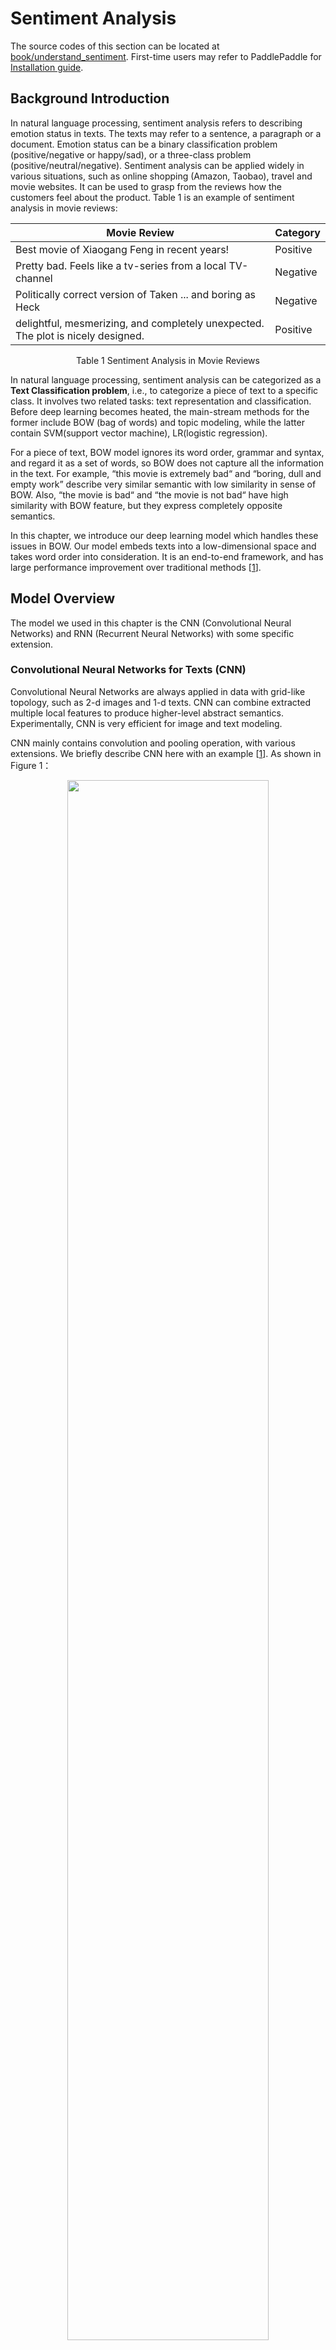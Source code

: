 # Sentiment Analysis

The source codes of this section can be located at [book/understand_sentiment](https://github.com/PaddlePaddle/book/tree/develop/understand_sentiment). First-time users may refer to PaddlePaddle for [Installation guide](http://www.paddlepaddle.org/doc_cn/build_and_install/index.html).

## Background Introduction
In natural language processing, sentiment analysis refers to describing emotion status in texts. The texts may refer to a sentence, a paragraph or a document. Emotion status can be a binary classification problem (positive/negative or happy/sad), or a three-class problem (positive/neutral/negative). Sentiment analysis can be applied widely in various situations, such as online shopping (Amazon, Taobao), travel and movie websites. It can be used to grasp from the reviews how the customers feel about the product. Table 1 is an example of sentiment analysis in movie reviews:

| Movie Review       | Category  |
| --------     | -----  |
| Best movie of Xiaogang Feng in recent years!| Positive |
| Pretty bad. Feels like a tv-series from a local TV-channel     | Negative |
| Politically correct version of Taken ... and boring as Heck| Negative|
|delightful, mesmerizing, and completely unexpected. The plot is nicely designed.|Positive|

<p align="center">Table 1 Sentiment Analysis in Movie Reviews</p>

In natural language processing, sentiment analysis can be categorized as a **Text Classification problem**, i.e., to categorize a piece of text to a specific class. It involves two related tasks: text representation and classification. Before deep learning becomes heated, the main-stream methods for the former include BOW (bag of words) and topic modeling, while the latter contain SVM(support vector machine), LR(logistic regression).

For a piece of text, BOW model ignores its word order, grammar and syntax, and regard it as a set of words, so BOW does not capture all the information in the text. For example, “this movie is extremely bad“ and “boring, dull and empty work” describe very similar semantic with low similarity in sense of BOW. Also, “the movie is bad“ and “the movie is not bad“ have high similarity with BOW feature, but they express completely opposite semantics.


In this chapter, we introduce our deep learning model which handles these issues in BOW. Our model embeds texts into a low-dimensional space and takes word order into consideration. It is an end-to-end framework, and has large performance improvement over traditional methods \[[1](#Reference)\].

## Model Overview
The model we used in this chapter is the CNN (Convolutional Neural Networks) and RNN (Recurrent Neural Networks) with some specific extension. 


### Convolutional Neural Networks for Texts (CNN)
Convolutional Neural Networks are always applied in data with grid-like topology, such as 2-d images and 1-d texts. CNN can combine extracted multiple local features to produce higher-level abstract semantics. Experimentally, CNN is very efficient for image and text modeling.

CNN mainly contains convolution and pooling operation, with various extensions. We briefly describe CNN here with an example \[[1](#Refernce)\]. As shown in Figure 1：


<p align="center">
<img src="image/text_cnn.png" width = "80%" align="center"/><br/>
Figure 1. CNN for text modeling. 
将一句话表示为矩阵 -> represent a sentence as a $n\times k$ matrix; 使用不同大小的卷积层 -> apply convolution of different kernel sizes; 时间维最大池化 -> max-pooling across temporal channel; 全连接层 -> fully-connected layer.
</p>
Assuming the length of the sentence is $n$, where the $i$-th word has embedding as $x_i\in\mathbb{R}^k$，where $k$ is the embedding dimensionality. 

First, we concatenate the words together: we piece every $h$ words as a window of length $h$: $x_{i:i+h-1}$. It refers to $x_{i},x_{i+1},\ldots,x_{i+h-1}$, where $i$ is the first word in the window, ranging from $1$ to $n-h+1$: $x_{i:i+h-1}\in\mathbb{R}^{hk}$.

Next, we apply the convolution operation: we apply the kernel $w\in\mathbb{R}^{hk}$ in each window, extracting features $c_i=f(w\cdot x_{i:i+h-1}+b)$，
where $b\in\mathbb{R}$ is the bias and $f$ is a non-linear activation function such as $sigmoid$. Applying CNN on every window ${x_{1:h},x_{2:h+1},\ldots,x_{n-h+1:n}}$ produces a feature map as:

$$c=[c_1,c_2,\ldots,c_{n-h+1}], c \in \mathbb{R}^{n-h+1}$$

Next, we apply max pooling over time to represent the whole sentence $\hat c$, which is the maximum element across the feature map:

$$\hat c=max(c)$$

In real applications, we will apply multiple CNN kernels on the sentences. It can be implemented efficiently by concatenating the kernels together as a matrix. Also, we can use CNN kernels with different kernel size (as shown in Figure 1 in different colors).

Finally, the CNN features are concatenated together to produce a fixed-length representation, which can be combined with a softmax for sentiment analysis problem.

For short texts, above CNN model can achieve high accuracy \[[1](#Reference)\]. If we want to extract more abstract representation, we may apply a deeper CNN model \[[2](#Reference),[3](#Reference)\].

### Recurrent Neural Network（RNN）
RNN is an effective model for sequential data. Theoretical, the  computational ability of RNN is Turing-complete \[[4](#Reference)\]. NLP is a classical sequential data, and RNN (especially its variant LSTM\[[5](#Reference)\]) achieves State-of-the-Art performance on various tasks in NLP, such as language modeling, syntax parsing, POS-tagging, image captioning, dialog, machine translation and so forth.

<p align="center">
<img src="image/rnn.png" width = "60%" align="center"/><br/>
Figure 2. An illustration of an unrolled RNN across “time”. 
</p>
As shown in Figure 2, we unroll an RNN: at $t$-th time step, the network takes the $t$-th input vector and the latent state from last time-step $h_{t-1}$ as inputs and compute the latent state of current step. The whole process is repeated until all inputs are consumed. If we regard the RNN as a function $f$, it can be formulated as:

$$h_t=f(x_t,h_{t-1})=\sigma(W_{xh}x_t+W_{hh}h_{h-1}+b_h)$$

where $W_{xh}$ is the weight matrix from input to latent; $W_{hh}$ is the latent-to-latent matrix; $b_h$ is the latent bias and $\sigma$ refers to the $sigmoid$function.

In NLP, words are first represented as a one-hot vector and then mapped to an embedding. The embedded feature goes through an RNN as input $x_t$ at every time step. Moreover, we can add other layers on top of RNN. e.g., a deep or stacked RNN. Also, the last latent state can be used as a feature for sentence classification.

### Long-Short Term Memory
For data of long sequence, training RNN sometimes has gradient vanishing and explosion problem \[[6](#)\]. To solve this problem Hochreiter S, Schmidhuber J. (1997) proposed the LSTM(long short term memory\[[5](#Refernce)\]).  

Compared with simple RNN, the structrue of LSTM has included memory cell $c$, input gate $i$, forget gate $f$ and output gate $o$. These gates and memory cells largely improves the ability of handling long sequences. We can formulate LSTM-RNN as a function $F$ as：

$$ h_t=F(x_t,h_{t-1})$$

$F$ contains following formulations\[[7](#Reference)\]：
\begin{align}
i_t & = \sigma(W_{xi}x_t+W_{hi}h_{h-1}+W_{ci}c_{t-1}+b_i)\\\\
f_t & = \sigma(W_{xf}x_t+W_{hf}h_{h-1}+W_{cf}c_{t-1}+b_f)\\\\
c_t & = f_t\odot c_{t-1}+i_t\odot tanh(W_{xc}x_t+W_{hc}h_{h-1}+b_c)\\\\
o_t & = \sigma(W_{xo}x_t+W_{ho}h_{h-1}+W_{co}c_{t}+b_o)\\\\
h_t & = o_t\odot tanh(c_t)\\\\
\end{align}

In the equation，$i_t, f_t, c_t, o_t$ stand for input gate, forget gate, memory cell and output gate separately; $W$ and $b$ are model parameters. The $tanh$ is a hyperbolic tangent， and $\odot$ denotes an element-wise product operation. Input gate controls the magnitude of new input into the memory cell $c$; forget gate controls memory propagated from the last time step; output gate controls output magnitude. The three gates are computed similarly with different parameters, and they influence memory cell $c$ separately, as shown in Figure 3:
<p align="center">
<img src="image/lstm.png" width = "65%" align="center"/><br/>
Figure 3. LSTM at time step $t$ [7]. 输入门 -> input gate, 记忆单元 -> memory cell, 遗忘门 -> forget gate, 输出门 -> output gate.
</p>
LSTM enhances the ability of considering long-term reliance, with the help of memory cell and gate. Similar structures are also proposed in Gated Recurrent Unit (GRU)\[[8](Reference)\] with simpler design. **The structures are still similar to RNN, though with some modifications (As shown in Figure 2), i.e., latent status depends on input as well as the latent status of last time-step, and the process goes on recurrently until all input are consumed:**

$$ h_t=Recrurent(x_t,h_{t-1})$$
where $Recrurent$ is a simple RNN, GRU or LSTM.

### Stacked Bidirectional LSTM
For vanilla LSTM, $h_t$ contains input information from previous time-step $1..t-1$ context. We can also apply an RNN with reverse-direction to take successive context $t+1…n$ into consideration. Combining constructing deep RNN (deeper RNN can contain more abstract and higher level semantic), we can design structures with deep stacked bidirectional LSTM to model sequential data\[[9](#Reference)\].

As shown in Figure 4 (3-layer RNN), odd/even layers are forward/reverse LSTM. Higher layers of LSTM take lower-layers LSTM as input, and the top-layer LSTM produces a fixed length vector by max-pooling (this representation considers contexts from previous and successive words for higher-level abstractions). Finally, we concatenate the output to a softmax layer for classification.

<p align="center">
<img src="image/stacked_lstm.jpg" width=450><br/>
Figure 4. Stacked Bidirectional LSTM for NLP modeling. 词向量映射 -> word embedding mapping; 全连接层 -> fully-connected layer; 反向LSTM -> reverse-directional LSTM; 池化层 -> pooling layer.
</p>

## Data Preparation
### Data introduction and Download
We taks the [IMDB sentiment analysis dataset](http://ai.stanford.edu/%7Eamaas/data/sentiment/) as an example. IMDB dataset contains training and testing set, with 25000 movie reviews. With a 1-10 score, negative reviews are those with score<=4, while positives are those with score>=7. You may use following scripts to download the IMDB dataset and [Moses](http://www.statmt.org/moses/) toolbox:


```bash
./data/get_imdb.sh
```
If successful, you should see the directory ```data``` with following files:

```
aclImdb  get_imdb.sh  imdb  mosesdecoder-master
```

* aclImdb: original data downloaded from the website;
* imdb: containing only training and testing data
* mosesdecoder-master: Moses tool

### Data Preprocessing
We use the script `preprocess.py` to preprocess the data. It will call `tokenizer.perl` in the Moses toolbox to split words and punctuations, randomly shuffle training set and construct the dictionary. Notice: we only use labeled training and testing set. Executing following commands will preprocess the data:

```
data_dir="./data/imdb"
python preprocess.py -i $data_dir
```

If it runs successfully, `./data/pre-imdb` will contain:

```
dict.txt  labels.list  test.list  test_part_000  train.list  train_part_000
```

* test\_part\_000 和 train\_part\_000: all labeled training and testing set, and the training set is shuffled. 
* train.list and test.list: training and testing file-list (containing list of file names).
* dict.txt: dictionary generated from training set.
* labels.list: class label, 0 stands for negative while 1 for positive.

### Data Provider for PaddlePaddle
PaddlePaddle can read Python-style script for configuration. The following `dataprovider.py` provides a detailed example, consisting of two parts:

* hook: define text information and class Id. Texts are defined as `integer_value_sequence` while class Ids are defined as `integer_value`.
* process: read line by line for ID and text information split by `’\t\t’`, and yield the data as a generator.

```python
from paddle.trainer.PyDataProvider2 import *

def hook(settings, dictionary, **kwargs):
settings.word_dict = dictionary
settings.input_types = {
'word':  integer_value_sequence(len(settings.word_dict)),
'label': integer_value(2)
}
settings.logger.info('dict len : %d' % (len(settings.word_dict)))

@provider(init_hook=hook)
def process(settings, file_name):
with open(file_name, 'r') as fdata:
for line_count, line in enumerate(fdata):
label, comment = line.strip().split('\t\t')
label = int(label)
words = comment.split()
word_slot = [
settings.word_dict[w] for w in words if w in settings.word_dict
]
yield {
'word': word_slot,
'label': label
}
```

## Model Setup
`trainer_config.py` is an example of a setup file.
### Data Definition
```python
from os.path import join as join_path
from paddle.trainer_config_helpers import *
# if it is “test” mode
is_test = get_config_arg('is_test', bool, False)
# if it is “predict” mode
is_predict = get_config_arg('is_predict', bool, False)

# Data path
data_dir = "./data/pre-imdb"
# File names
train_list = "train.list"
test_list = "test.list"
dict_file = "dict.txt"

# Dictionary size
dict_dim = len(open(join_path(data_dir, "dict.txt")).readlines())
# class number
class_dim = len(open(join_path(data_dir, 'labels.list')).readlines())

if not is_predict:
train_list = join_path(data_dir, train_list)
test_list = join_path(data_dir, test_list)
dict_file = join_path(data_dir, dict_file)
train_list = train_list if not is_test else None
# construct the dictionary
word_dict = dict()
with open(dict_file, 'r') as f:
for i, line in enumerate(open(dict_file, 'r')):
word_dict[line.split('\t')[0]] = i
# Call the function “define_py_data_sources2” in the file dataprovider.py to extract features
define_py_data_sources2(
train_list,
test_list,
module="dataprovider",
obj="process",  # function to generate data
args={'dictionary': word_dict}) # extra parameters, here refers to dictionary
```

### Algorithm Setup

```python
settings(
batch_size=128,
learning_rate=2e-3,
learning_method=AdamOptimizer(),
regularization=L2Regularization(8e-4),
gradient_clipping_threshold=25)
```

* Batch size set as 128;
* Set global learning rate;
* Apply ADAM algorithm for optimization;
* Set up L2 regularization;
* Set up gradient clipping threshold;

### Model Structure
We use PaddlePaddle to implement two classification algorithms, based on above mentioned model [Text-CNN](#Text-CNN（CNN）)和[Stacked-bidirectional LSTM](#Stacked-bidirectional LSTM（Stacked Bidirectional LSTM）)。
#### Implementation of Text CNN 
```python
def convolution_net(input_dim,
class_dim=2,
emb_dim=128,
hid_dim=128,
is_predict=False):
# network input: id denotes word order, dictionary size as input_dim
data = data_layer("word", input_dim)
# Embed one-hot id to embedding subspace
emb = embedding_layer(input=data, size=emb_dim)
# Convolution and max-pooling operation, convolution kernel size set as 3
conv_3 = sequence_conv_pool(input=emb, context_len=3, hidden_size=hid_dim)
# Convolution and max-pooling, convolution kernel size set as 4
conv_4 = sequence_conv_pool(input=emb, context_len=4, hidden_size=hid_dim)
# Concatenate conv_3 and conv_4 as input for softmax classification, class number as class_dim
output = fc_layer(
input=[conv_3, conv_4], size=class_dim, act=SoftmaxActivation())

if not is_predict:
lbl = data_layer("label", 1)    #network input: class label
outputs(classification_cost(input=output, label=lbl))
else:
outputs(output)
```

In our implementation, we can use just a single layer [`sequence_conv_pool`](https://github.com/PaddlePaddle/Paddle/blob/develop/python/paddle/trainer_config_helpers/networks.py) to do convolution and pooling operation, convolution kernel size set as hidden_size parameters.

#### Implementation of Stacked bidirectional LSTM

```python
def stacked_lstm_net(input_dim,
class_dim=2,
emb_dim=128,
hid_dim=512,
stacked_num=3,
is_predict=False):

# layer number of LSTM “stacked_num” is an odd number to confirm the top-layer LSTM is forward
assert stacked_num % 2 == 1
# network attributes setup
layer_attr = ExtraLayerAttribute(drop_rate=0.5)
# parameter attributes setup
fc_para_attr = ParameterAttribute(learning_rate=1e-3)
lstm_para_attr = ParameterAttribute(initial_std=0., learning_rate=1.)
para_attr = [fc_para_attr, lstm_para_attr]
bias_attr = ParameterAttribute(initial_std=0., l2_rate=0.)
# Activation functions
relu = ReluActivation()
linear = LinearActivation()


# Network input: id as word order, dictionary size is set as input_dim
data = data_layer("word", input_dim)
# Mapping id from word to the embedding subspace
emb = embedding_layer(input=data, size=emb_dim)

fc1 = fc_layer(input=emb, size=hid_dim, act=linear, bias_attr=bias_attr)
# LSTM-based RNN
lstm1 = lstmemory(
input=fc1, act=relu, bias_attr=bias_attr, layer_attr=layer_attr)

# Construct stacked bidirectional LSTM with fc_layer and lstmemory with layer depth as stacked_num:
inputs = [fc1, lstm1]
for i in range(2, stacked_num + 1):
fc = fc_layer(
input=inputs,
size=hid_dim,
act=linear,
param_attr=para_attr,
bias_attr=bias_attr)
lstm = lstmemory(
input=fc,
# Odd number-th layer: forward, Even number-th reverse.
reverse=(i % 2) == 0,
act=relu,
bias_attr=bias_attr,
layer_attr=layer_attr)
inputs = [fc, lstm]

# Apply max-pooling along the temporal dimension on the last fc_layer to produce a fixed length vector
fc_last = pooling_layer(input=inputs[0], pooling_type=MaxPooling())
# Apply max-pooling along tempoeral dim of lstmemory to obtain fixed length feature vector
lstm_last = pooling_layer(input=inputs[1], pooling_type=MaxPooling())
# concatenate fc_last and lstm_last as input for a softmax classification layer, with class number equals class_dim
output = fc_layer(
input=[fc_last, lstm_last],
size=class_dim,
act=SoftmaxActivation(),
bias_attr=bias_attr,
param_attr=para_attr)

if is_predict:
outputs(output)
else:
outputs(classification_cost(input=output, label=data_layer('label', 1)))
```

Our model defined in `trainer_config.py` uses the `stacked_lstm_net` structure as default. If you want to use `convolution_net`, you can comment related lines.
```python
stacked_lstm_net(
dict_dim, class_dim=class_dim, stacked_num=3, is_predict=is_predict)
# convolution_net(dict_dim, class_dim=class_dim, is_predict=is_predict)
```

## Model Training
Use `train.sh` script to run local training:

```
./train.sh
```

train.sh is as following:

```bash
paddle train --config=trainer_config.py \
--save_dir=./model_output \
--job=train \
--use_gpu=false \
--trainer_count=4 \
--num_passes=10 \
--log_period=20 \
--dot_period=20 \
--show_parameter_stats_period=100 \
--test_all_data_in_one_period=1 \
2>&1 | tee 'train.log'
```

* \--config=trainer_config.py: set up model configuration.
* \--save\_dir=./model_output: set up output folder to save model parameters.
* \--job=train: set job mode as training.
* \--use\_gpu=false: Use CPU for training. If you have installed GPU-version PaddlePaddle and want to try GPU training, you may set this term as true.
* \--trainer\_count=4: setup thread number (or GPU numer）.
* \--num\_passes=15: Setup pass. In PaddlePaddle, a pass means a training epoch over all samples.
* \--log\_period=20: print log every 20 batches.
* \--show\_parameter\_stats\_period=100: Print statistics to screen every 100 batch.
* \--test\_all_data\_in\_one\_period=1: Predict all testing data every time.

If it is running sussefully, the output log will be saved at `train.log`, model parameters will be saved at the directory `model_output/`. Output log will be as following:

```
Batch=20 samples=2560 AvgCost=0.681644 CurrentCost=0.681644 Eval: classification_error_evaluator=0.36875  CurrentEval: classification_error_evaluator=0.36875
...
Pass=0 Batch=196 samples=25000 AvgCost=0.418964 Eval: classification_error_evaluator=0.1922
Test samples=24999 cost=0.39297 Eval: classification_error_evaluator=0.149406
```

* Batch=xx: Already |xx| Batch trained.
* samples=xx: xx samples have been processed during training.
* AvgCost=xx: Average loss from 0-th batch to the current batch.
* CurrentCost=xx: loss of the latest |log_period|-th batch;
* Eval: classification\_error\_evaluator=xx: Average accuracy from 0-th batch to current batch;
* CurrentEval: classification\_error\_evaluator: latest |log_period| batches of classification error;
* Pass=0: Running over all data in the training set is called as a Pass. Pass “0” denotes the first round.


## Application models
### Testing

Testing refers to use trained model to evaluate labeled dataset.

```
./test.sh
```

Scripts for testing `test.sh` is as following, where the function `get_best_pass` ranks classification accuracy to obtain the best model:

```bash
function get_best_pass() {
cat $1  | grep -Pzo 'Test .*\n.*pass-.*' | \
sed  -r 'N;s/Test.* error=([0-9]+\.[0-9]+).*\n.*pass-([0-9]+)/\1 \2/g' | \
sort | head -n 1
}

log=train.log
LOG=`get_best_pass $log`
LOG=(${LOG})
evaluate_pass="model_output/pass-${LOG[1]}"

echo 'evaluating from pass '$evaluate_pass

model_list=./model.list
touch $model_list | echo $evaluate_pass > $model_list
net_conf=trainer_config.py
paddle train --config=$net_conf \
--model_list=$model_list \
--job=test \
--use_gpu=false \
--trainer_count=4 \
--config_args=is_test=1 \
2>&1 | tee 'test.log'
```

Different from training, testing requires denoting `--job = test` and model path `--model_list = $model_list`. If successful, log will be saved at `test.log`. In our test, the best model is `model_output/pass-00002`, with classification error rate as 0.115645：

```
Pass=0 samples=24999 AvgCost=0.280471 Eval: classification_error_evaluator=0.115645
```

### Prediction
`predict.py` script provides an API. Predicting IMDB data without labels as following:

```
./predict.sh
```
predict.sh is as following（default model path `model_output/pass-00002` may exist or modified to others）:

```bash
model=model_output/pass-00002/
config=trainer_config.py
label=data/pre-imdb/labels.list
cat ./data/aclImdb/test/pos/10007_10.txt | python predict.py \
--tconf=$config \
--model=$model \
--label=$label \
--dict=./data/pre-imdb/dict.txt \
--batch_size=1
```

* `cat ./data/aclImdb/test/pos/10007_10.txt` : Input prediction samples.
* `predict.py` : Prediction script.
* `--tconf=$config` : Network set up.
* `--model=$model` : Model path set up.
* `--label=$label` : set up the label dictionary, mapping integer IDs to string labels.
* `--dict=data/pre-imdb/dict.txt` : set up the dictionary file.
* `--batch_size=1` : batch size during prediction.


Prediction result of our example:

```
Loading parameters from model_output/pass-00002/
predicting label is pos
```

`10007_10.txt` in folder`./data/aclImdb/test/pos`, the predicted label is also pos，so the prediction is correct.
## Summary
In this chapter, we use sentiment analysis as an example to introduce applying deep learning models on end-to-end short text classification, as well as how to use PaddlePaddle to implement the model. Meanwhile, we briefly introduce two models for text processing: CNN and RNN. In following chapters we will see how these models can be applied in other tasks. 
## Reference
1. Kim Y. [Convolutional neural networks for sentence classification](http://arxiv.org/pdf/1408.5882)[J]. arXiv preprint arXiv:1408.5882, 2014.
2. Kalchbrenner N, Grefenstette E, Blunsom P. [A convolutional neural network for modelling sentences](http://arxiv.org/pdf/1404.2188.pdf?utm_medium=App.net&utm_source=PourOver)[J]. arXiv preprint arXiv:1404.2188, 2014.
3. Yann N. Dauphin, et al. [Language Modeling with Gated Convolutional Networks](https://arxiv.org/pdf/1612.08083v1.pdf)[J] arXiv preprint arXiv:1612.08083, 2016.
4. Siegelmann H T, Sontag E D. [On the computational power of neural nets](http://research.cs.queensu.ca/home/akl/cisc879/papers/SELECTED_PAPERS_FROM_VARIOUS_SOURCES/05070215382317071.pdf)[C]//Proceedings of the fifth annual workshop on Computational learning theory. ACM, 1992: 440-449.
5. Hochreiter S, Schmidhuber J. [Long short-term memory](http://web.eecs.utk.edu/~itamar/courses/ECE-692/Bobby_paper1.pdf)[J]. Neural computation, 1997, 9(8): 1735-1780.
6. Bengio Y, Simard P, Frasconi P. [Learning long-term dependencies with gradient descent is difficult](http://www-dsi.ing.unifi.it/~paolo/ps/tnn-94-gradient.pdf)[J]. IEEE transactions on neural networks, 1994, 5(2): 157-166.
7. Graves A. [Generating sequences with recurrent neural networks](http://arxiv.org/pdf/1308.0850)[J]. arXiv preprint arXiv:1308.0850, 2013.
8. Cho K, Van Merriënboer B, Gulcehre C, et al. [Learning phrase representations using RNN encoder-decoder for statistical machine translation](http://arxiv.org/pdf/1406.1078)[J]. arXiv preprint arXiv:1406.1078, 2014.
9. Zhou J, Xu W. [End-to-end learning of semantic role labeling using recurrent neural networks](http://www.aclweb.org/anthology/P/P15/P15-1109.pdf)[C]//Proceedings of the Annual Meeting of the Association for Computational Linguistics. 2015.

<br/>
<a rel="license" href="http://creativecommons.org/licenses/by-nc-sa/4.0/"><img alt="知识共享许可协议" style="border-width:0" src="https://i.creativecommons.org/l/by-nc-sa/4.0/88x31.png" /></a><br /><span xmlns:dct="http://purl.org/dc/terms/" href="http://purl.org/dc/dcmitype/Text" property="dct:title" rel="dct:type">本教程</span> 由 <a xmlns:cc="http://creativecommons.org/ns#" href="http://book.paddlepaddle.org" property="cc:attributionName" rel="cc:attributionURL">PaddlePaddle</a> 创作，采用 <a rel="license" href="http://creativecommons.org/licenses/by-nc-sa/4.0/">知识共享 署名-非商业性使用-相同方式共享 4.0 国际 许可协议</a>进行许可。
